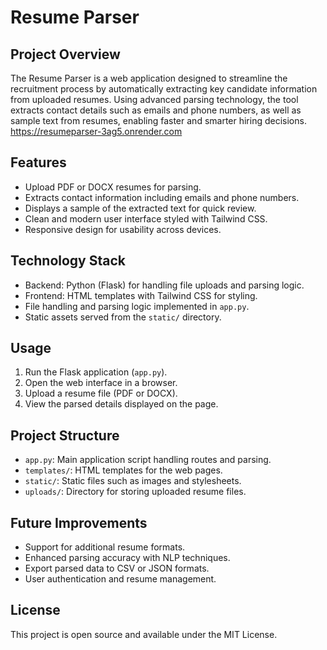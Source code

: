 # Resume Parser

## Project Overview
The Resume Parser is a web application designed to streamline the recruitment process by automatically extracting key candidate information from uploaded resumes. Using advanced parsing technology, the tool extracts contact details such as emails and phone numbers, as well as sample text from resumes, enabling faster and smarter hiring decisions.
https://resumeparser-3ag5.onrender.com

## Features
- Upload PDF or DOCX resumes for parsing.
- Extracts contact information including emails and phone numbers.
- Displays a sample of the extracted text for quick review.
- Clean and modern user interface styled with Tailwind CSS.
- Responsive design for usability across devices.

## Technology Stack
- Backend: Python (Flask) for handling file uploads and parsing logic.
- Frontend: HTML templates with Tailwind CSS for styling.
- File handling and parsing logic implemented in `app.py`.
- Static assets served from the `static/` directory.

## Usage
1. Run the Flask application (`app.py`).
2. Open the web interface in a browser.
3. Upload a resume file (PDF or DOCX).
4. View the parsed details displayed on the page.

## Project Structure
- `app.py`: Main application script handling routes and parsing.
- `templates/`: HTML templates for the web pages.
- `static/`: Static files such as images and stylesheets.
- `uploads/`: Directory for storing uploaded resume files.

## Future Improvements
- Support for additional resume formats.
- Enhanced parsing accuracy with NLP techniques.
- Export parsed data to CSV or JSON formats.
- User authentication and resume management.

## License
This project is open source and available under the MIT License.
